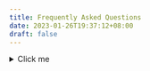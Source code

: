 ```yaml
---
title: Frequently Asked Questions
date: 2023-01-26T19:37:12+08:00
draft: false
---
```

<details>  <summary>Click me</summary>
  
  ### Heading
  1. Foo
  2. Bar
     * Baz
     * Qux

  ### Some Code
  ```js
  function logSomething(something) {
    console.log('Something', something);
  }
  ```
</details>﻿